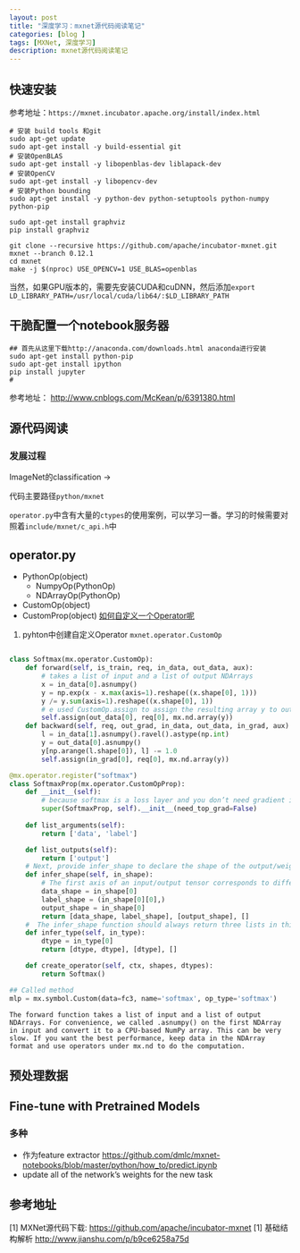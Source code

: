 ```yaml
---
layout: post
title: "深度学习：mxnet源代码阅读笔记"
categories: [blog ]
tags: [MXNet, 深度学习]
description: mxnet源代码阅读笔记
---
```


## 快速安装

参考地址：`https://mxnet.incubator.apache.org/install/index.html`

```shell
# 安装 build tools 和git
sudo apt-get update
sudo apt-get install -y build-essential git
# 安装OpenBLAS
sudo apt-get install -y libopenblas-dev liblapack-dev
# 安装OpenCV
sudo apt-get install -y libopencv-dev
# 安装Python bounding
sudo apt-get install -y python-dev python-setuptools python-numpy python-pip

sudo apt-get install graphviz
pip install graphviz

git clone --recursive https://github.com/apache/incubator-mxnet.git mxnet --branch 0.12.1
cd mxnet
make -j $(nproc) USE_OPENCV=1 USE_BLAS=openblas
```


当然，如果GPU版本的，需要先安装CUDA和cuDNN，然后添加`export LD_LIBRARY_PATH=/usr/local/cuda/lib64/:$LD_LIBRARY_PATH`

## 干脆配置一个notebook服务器

```shell
## 首先从这里下载http://anaconda.com/downloads.html anaconda进行安装
sudo apt-get install python-pip
sudo apt-get install ipython
pip install jupyter
# 
```
参考地址： http://www.cnblogs.com/McKean/p/6391380.html

## 源代码阅读

### 发展过程

ImageNet的classification ->

代码主要路径`python/mxnet`

`operator.py`中含有大量的`ctypes`的使用案例，可以学习一番。学习的时候需要对照着`include/mxnet/c_api.h`中

## operator.py
* PythonOp(object)
	* NumpyOp(PythonOp)
	* NDArrayOp(PythonOp)
* CustomOp(object)
* CustomProp(object)
[如何自定义一个Operator呢](https://mxnet.incubator.apache.org/how_to/new_op.html)
1. pyhton中创建自定义Operator `mxnet.operator.CustomOp`

```python

class Softmax(mx.operator.CustomOp):
    def forward(self, is_train, req, in_data, out_data, aux):
		# takes a list of input and a list of output NDArrays
        x = in_data[0].asnumpy()
        y = np.exp(x - x.max(axis=1).reshape((x.shape[0], 1)))
        y /= y.sum(axis=1).reshape((x.shape[0], 1))
		# e used CustomOp.assign to assign the resulting array y to out_data[0]
        self.assign(out_data[0], req[0], mx.nd.array(y))
	def backward(self, req, out_grad, in_data, out_data, in_grad, aux):
		l = in_data[1].asnumpy().ravel().astype(np.int)
		y = out_data[0].asnumpy()
		y[np.arange(l.shape[0]), l] -= 1.0
		self.assign(in_grad[0], req[0], mx.nd.array(y))

@mx.operator.register("softmax")
class SoftmaxProp(mx.operator.CustomOpProp):
	def __init__(self):
		# because softmax is a loss layer and you don’t need gradient input from preceding layers
		super(SoftmaxProp, self).__init__(need_top_grad=False)
	
	def list_arguments(self):
		return ['data', 'label']

	def list_outputs(self):
		return ['output']
	# Next, provide infer_shape to declare the shape of the output/weight and check the consistency of the input shapes:
	def infer_shape(self, in_shape):
		# The first axis of an input/output tensor corresponds to different examples within the batch. The label is a set of integers, one for each data entry, and the output has the same shape as the input
		data_shape = in_shape[0]
		label_shape = (in_shape[0][0],)
		output_shape = in_shape[0]
		return [data_shape, label_shape], [output_shape], []
	#  The infer_shape function should always return three lists in this order: inputs, outputs, and auxiliary states (which we don’t have here), even if one of them is empty.
	def infer_type(self, in_type):
   	 	dtype = in_type[0]
    	return [dtype, dtype], [dtype], []

	def create_operator(self, ctx, shapes, dtypes):
		return Softmax()

## Called method
mlp = mx.symbol.Custom(data=fc3, name='softmax', op_type='softmax')
```
	The forward function takes a list of input and a list of output NDArrays. For convenience, we called .asnumpy() on the first NDArray in input and convert it to a CPU-based NumPy array. This can be very slow. If you want the best performance, keep data in the NDArray format and use operators under mx.nd to do the computation.

## 预处理数据


## Fine-tune with Pretrained Models


### 多种

* 作为feature extractor https://github.com/dmlc/mxnet-notebooks/blob/master/python/how_to/predict.ipynb
* update all of the network’s weights for the new task

## 参考地址

[1] MXNet源代码下载: https://github.com/apache/incubator-mxnet
[1] 基础结构解析 http://www.jianshu.com/p/b9ce6258a75d